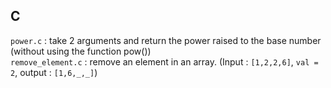 ## C
`power.c` : take 2 arguments and return the power raised to the base number (without using the function pow())  
`remove_element.c` : remove an element in an array. (Input : `[1,2,2,6]`, `val = 2`, output : `[1,6,_,_]`)  
